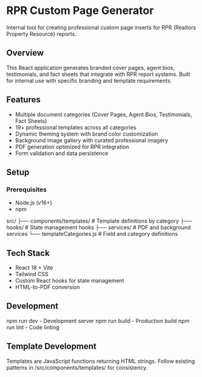 # RPR Custom Page Generator

Internal tool for creating professional custom page inserts for RPR (Realtors Property Resource) reports.

## Overview

This React application generates branded cover pages, agent bios, testimonials, and fact sheets that integrate with RPR report systems. Built for internal use with specific branding and template requirements.

## Features

- Multiple document categories (Cover Pages, Agent Bios, Testimonials, Fact Sheets)
- 19+ professional templates across all categories
- Dynamic theming system with brand color customization
- Background image gallery with curated professional imagery
- PDF generation optimized for RPR integration
- Form validation and data persistence

## Setup

### Prerequisites
- Node.js (v16+)
- npm

src/
├── components/templates/    # Template definitions by category
├── hooks/                   # State management hooks
├── services/               # PDF and background services
└── templateCategories.js  # Field and category definitions

## Tech Stack

- React 18 + Vite
- Tailwind CSS
- Custom React hooks for state management
- HTML-to-PDF conversion

## Development

npm run dev - Development server
npm run build - Production build
npm run lint - Code linting

## Template Development
Templates are JavaScript functions returning HTML strings. Follow existing patterns in /src/components/templates/ for consistency.